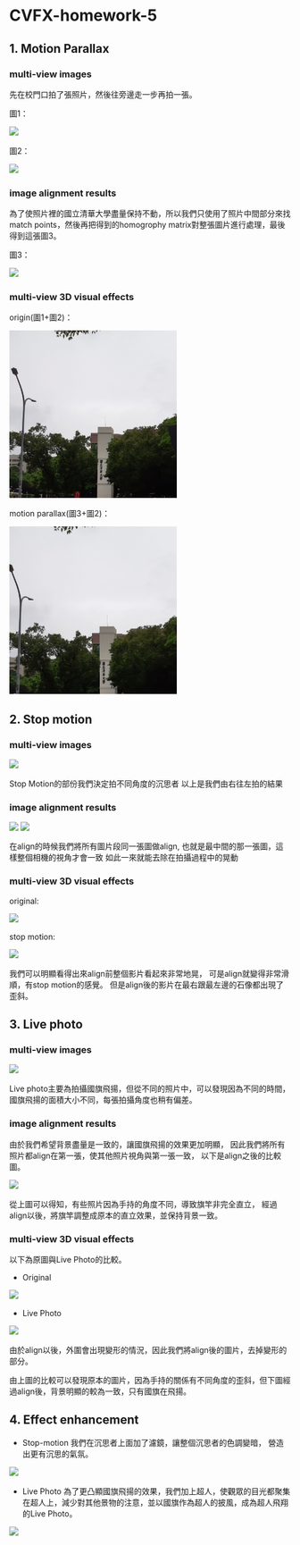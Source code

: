 # CVFX-homework-5
## 1. Motion Parallax
### multi-view images
先在校門口拍了張照片，然後往旁邊走一步再拍一張。

圖1：

<img src="https://i.imgur.com/T4qfsBG.jpg" width="300">

圖2：

<img src="https://i.imgur.com/ShcH9uM.jpg" width="300">

### image alignment results
為了使照片裡的國立清華大學盡量保持不動，所以我們只使用了照片中間部分來找match points，然後再把得到的homogrophy matrix對整張圖片進行處理，最後得到這張圖3。

圖3：

<img src="https://i.imgur.com/EZDo0IF.jpg" width="300">

### multi-view 3D visual effects

origin(圖1+圖2)：

<img src="https://github.com/Kedge5588/CVFX-homework-5/blob/master/doorwayG1.gif" width="300">

motion parallax(圖3+圖2)：

<img src="https://github.com/Kedge5588/CVFX-homework-5/blob/master/doorwayG2.gif" width="300">


## 2. Stop motion
### multi-view images

![](https://i.imgur.com/81vlFAG.png)

Stop Motion的部份我們決定拍不同角度的沉思者
以上是我們由右往左拍的結果

### image alignment results
![](https://i.imgur.com/aioEz60.png)
![](https://i.imgur.com/6VM5l7f.png)

在align的時候我們將所有圖片段同一張圖做align,
也就是最中間的那一張圖，這樣整個相機的視角才會一致
如此一來就能去除在拍攝過程中的晃動

### multi-view 3D visual effects
original:

![](https://i.imgur.com/OAFsLGH.gif)

stop motion:

![](https://i.imgur.com/JnUa8gN.gif)

我們可以明顯看得出來align前整個影片看起來非常地晃，
可是align就變得非常滑順，有stop motion的感覺。
但是align後的影片在最右跟最左邊的石像都出現了歪斜。

## 3. Live photo
### multi-view images
![](https://i.imgur.com/PpbgXI0.jpg)

Live photo主要為拍攝國旗飛揚，但從不同的照片中，可以發現因為不同的時間，國旗飛揚的面積大小不同，每張拍攝角度也稍有偏差。

### image alignment results
由於我們希望背景盡量是一致的，讓國旗飛揚的效果更加明顯，
因此我們將所有照片都align在第一張，使其他照片視角與第一張一致，
以下是align之後的比較圖。

![](https://i.imgur.com/YUCm1q8.jpg)

從上圖可以得知，有些照片因為手持的角度不同，導致旗竿非完全直立，
經過align以後，將旗竿調整成原本的直立效果，並保持背景一致。

### multi-view 3D visual effects
以下為原圖與Live Photo的比較。

* Original

<img src="https://github.com/Kedge5588/CVFX-homework-5/blob/master/Lpid6gA.gif">

* Live Photo

<img src="https://github.com/Kedge5588/CVFX-homework-5/blob/master/live.gif">

由於align以後，外圍會出現變形的情況，因此我們將align後的圖片，去掉變形的部分。

由上圖的比較可以發現原本的圖片，因為手持的關係有不同角度的歪斜，但下圖經過align後，背景明顯的較為一致，只有國旗在飛揚。



## 4. Effect enhancement

* Stop-motion
我們在沉思者上面加了濾鏡，讓整個沉思者的色調變暗，
營造出更有沉思的氣氛。

![](https://i.imgur.com/sP7fa9Q.gif)

* Live Photo
為了更凸顯國旗飛揚的效果，我們加上超人，使觀眾的目光都聚集在超人上，減少對其他景物的注意，並以國旗作為超人的披風，成為超人飛翔的Live Photo。

<img src="https://github.com/Kedge5588/CVFX-homework-5/blob/master/superman_crop.gif">







